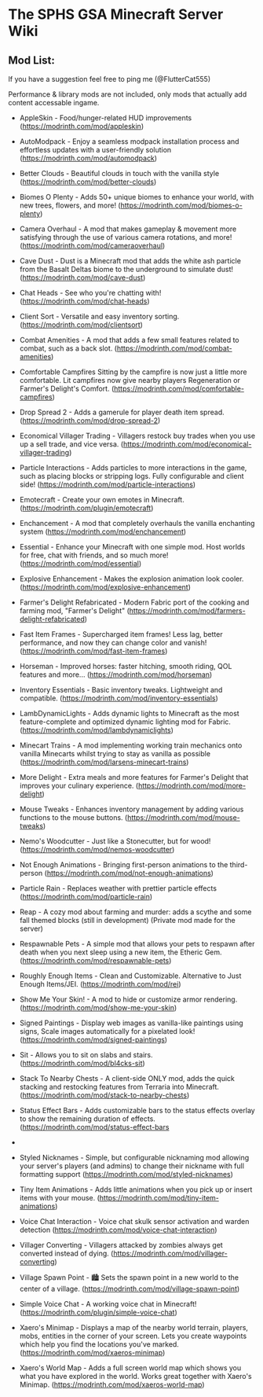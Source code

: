 # The SPHS GSA Minecraft Server Wiki 

## Mod List:

If you have a suggestion feel free to ping me (@FlutterCat555)

Performance & library mods are not included, only mods that actually add content accessable ingame.

- AppleSkin - Food/hunger-related HUD improvements (https://modrinth.com/mod/appleskin)
  
- AutoModpack - Enjoy a seamless modpack installation process and effortless updates with a user-friendly solution (https://modrinth.com/mod/automodpack)
  
- Better Clouds - Beautiful clouds in touch with the vanilla style (https://modrinth.com/mod/better-clouds)
  
- Biomes O Plenty - Adds 50+ unique biomes to enhance your world, with new trees, flowers, and more! (https://modrinth.com/mod/biomes-o-plenty)
  
- Camera Overhaul - A mod that makes gameplay & movement more satisfying through the use of various camera rotations, and more! (https://modrinth.com/mod/cameraoverhaul)
  
- Cave Dust - Dust is a Minecraft mod that adds the white ash particle from the Basalt Deltas biome to the underground to simulate dust! (https://modrinth.com/mod/cave-dust)
  
- Chat Heads - See who you're chatting with! (https://modrinth.com/mod/chat-heads)
  
- Client Sort - Versatile and easy inventory sorting. (https://modrinth.com/mod/clientsort)
  
- Combat Amenities - A mod that adds a few small features related to combat, such as a back slot. (https://modrinth.com/mod/combat-amenities)
  
- Comfortable Campfires Sitting by the campfire is now just a little more comfortable. Lit campfires now give nearby players Regeneration or Farmer's Delight's Comfort. (https://modrinth.com/mod/comfortable-campfires)
  
- Drop Spread 2 - Adds a gamerule for player death item spread. (https://modrinth.com/mod/drop-spread-2)
  
- Economical Villager Trading - Villagers restock buy trades when you use up a sell trade, and vice versa. (https://modrinth.com/mod/economical-villager-trading)
  
- Particle Interactions - Adds particles to more interactions in the game, such as placing blocks or stripping logs. Fully configurable and client side! (https://modrinth.com/mod/particle-interactions)
  
- Emotecraft - Create your own emotes in Minecraft. (https://modrinth.com/plugin/emotecraft)
  
- Enchancement - A mod that completely overhauls the vanilla enchanting system (https://modrinth.com/mod/enchancement)
  
- Essential - Enhance your Minecraft with one simple mod. Host worlds for free, chat with friends, and so much more! (https://modrinth.com/mod/essential)
  
- Explosive Enhancement - Makes the explosion animation look cooler. (https://modrinth.com/mod/explosive-enhancement)
  
- Farmer's Delight Refabricated - Modern Fabric port of the cooking and farming mod, "Farmer's Delight" (https://modrinth.com/mod/farmers-delight-refabricated)
  
- Fast Item Frames - Supercharged item frames! Less lag, better performance, and now they can change color and vanish! (https://modrinth.com/mod/fast-item-frames)
  
- Horseman - Improved horses: faster hitching, smooth riding, QOL features and more... (https://modrinth.com/mod/horseman)
  
- Inventory Essentials - Basic inventory tweaks. Lightweight and compatible. (https://modrinth.com/mod/inventory-essentials)
  
- LambDynamicLights - Adds dynamic lights to Minecraft as the most feature-complete and optimized dynamic lighting mod for Fabric. (https://modrinth.com/mod/lambdynamiclights)
  
- Minecart Trains - A mod implementing working train mechanics onto vanilla Minecarts whilst trying to stay as vanilla as possible (https://modrinth.com/mod/larsens-minecart-trains)
  
- More Delight - Extra meals and more features for Farmer's Delight that improves your culinary experience. (https://modrinth.com/mod/more-delight)
  
- Mouse Tweaks - Enhances inventory management by adding various functions to the mouse buttons. (https://modrinth.com/mod/mouse-tweaks)

- Nemo's Woodcutter - Just like a Stonecutter, but for wood! (https://modrinth.com/mod/nemos-woodcutter)
  
- Not Enough Animations - Bringing first-person animations to the third-person (https://modrinth.com/mod/not-enough-animations)
  
- Particle Rain - Replaces weather with prettier particle effects (https://modrinth.com/mod/particle-rain)
  
- Reap - A cozy mod about farming and murder: adds a scythe and some fall themed blocks (still in development) (Private mod made for the server)
  
- Respawnable Pets - A simple mod that allows your pets to respawn after death when you next sleep using a new item, the Etheric Gem. (https://modrinth.com/mod/respawnable-pets)
  
- Roughly Enough Items - Clean and Customizable. Alternative to Just Enough Items/JEI. (https://modrinth.com/mod/rei)
  
- Show Me Your Skin! - A mod to hide or customize armor rendering. (https://modrinth.com/mod/show-me-your-skin)
  
- Signed Paintings - Display web images as vanilla-like paintings using signs, Scale images automatically for a pixelated look! (https://modrinth.com/mod/signed-paintings)
  
- Sit - Allows you to sit on slabs and stairs. (https://modrinth.com/mod/bl4cks-sit)
  
- Stack To Nearby Chests - A client-side ONLY mod, adds the quick stacking and restocking features from Terraria into Minecraft. (https://modrinth.com/mod/stack-to-nearby-chests)
  
- Status Effect Bars - Adds customizable bars to the status effects overlay to show the remaining duration of effects. (https://modrinth.com/mod/status-effect-bars
- 
- Styled Nicknames - Simple, but configurable nicknaming mod allowing your server's players (and admins) to change their nickname with full formatting support (https://modrinth.com/mod/styled-nicknames)
  
- Tiny Item Animations - Adds little animations when you pick up or insert items with your mouse. (https://modrinth.com/mod/tiny-item-animations)
  
- Voice Chat Interaction - Voice chat skulk sensor activation and warden detection (https://modrinth.com/mod/voice-chat-interaction)
  
- Villager Converting - Villagers attacked by zombies always get converted instead of dying. (https://modrinth.com/mod/villager-converting)
- Village Spawn Point - 🏙 Sets the spawn point in a new world to the center of a village. (https://modrinth.com/mod/village-spawn-point)
- Simple Voice Chat - A working voice chat in Minecraft! (https://modrinth.com/plugin/simple-voice-chat)
- Xaero's Minimap - Displays a map of the nearby world terrain, players, mobs, entities in the corner of your screen. Lets you create waypoints which help you find the locations you've marked. (https://modrinth.com/mod/xaeros-minimap)
- Xaero's World Map - Adds a full screen world map which shows you what you have explored in the world. Works great together with Xaero's Minimap. (https://modrinth.com/mod/xaeros-world-map)
